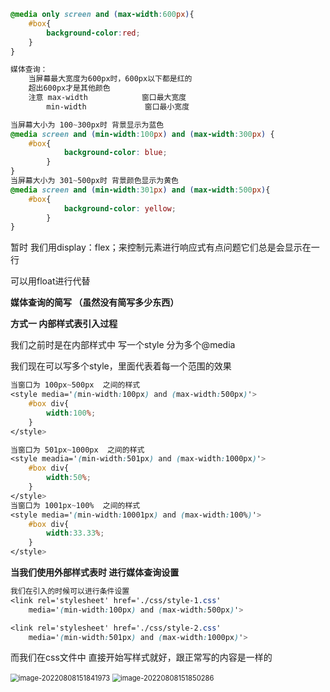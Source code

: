 

```css
@media only screen and (max-width:600px){
	#box{
		background-color:red;
	}
}

媒体查询：
	当屏幕最大宽度为600px时，600px以下都是红的
	超出600px才是其他颜色
	注意 max-width			窗口最大宽度
		min-width			  窗口最小宽度
```

```css
当屏幕大小为 100~300px时 背景显示为蓝色
@media screen and (min-width:100px) and (max-width:300px) {
    #box{
            background-color: blue;
        }
}
当屏幕大小为 301~500px时 背景颜色显示为黄色
@media screen and (min-width:301px) and (max-width:500px){
    #box{
            background-color: yellow;
        }
}
```

暂时 我们用display：flex；来控制元素进行响应式有点问题它们总是会显示在一行

可以用float进行代替



**媒体查询的简写 （虽然没有简写多少东西）**

**方式一 内部样式表引入过程**

我们之前时是在内部样式中 写一个style 分为多个@media

我们现在可以写多个style，里面代表着每一个范围的效果

```css
当窗口为 100px~500px  之间的样式
<style media='(min-width:100px) and (max-width:500px)'>
	#box div{
		width:100%;
	}
</style>

当窗口为 501px~1000px  之间的样式
<style meadia='(min-width:501px) and (max-width:1000px)'>
	#box div{
		width:50%;
	}
</style>
当窗口为 1001px~100%  之间的样式
<style media='(min-width:10001px) and (max-width:100%)'>
	#box div{
		width:33.33%;
	}
</style>

```

**当我们使用外部样式表时 进行媒体查询设置**

```css
我们在引入的时候可以进行条件设置
<link rel='stylesheet' href='./css/style-1.css'
	media='(min-width:100px) and (max-width:500px)'>

<link rel='stylesheet' href='./css/style-2.css'
	media='(min-width:501px) and (max-width:1000px)'>
```

而我们在css文件中 直接开始写样式就好，跟正常写的内容是一样的

<img src="C:\Users\Administrator\AppData\Roaming\Typora\typora-user-images\image-20220808151841973.png" alt="image-20220808151841973" style="zoom: 80%;" />

<img src="C:\Users\Administrator\AppData\Roaming\Typora\typora-user-images\image-20220808151850286.png" alt="image-20220808151850286" style="zoom:80%;" />

